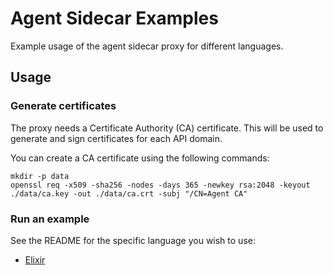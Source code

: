 # Agent Sidecar Examples

Example usage of the agent sidecar proxy for different languages.

## Usage

### Generate certificates

The proxy needs a Certificate Authority (CA) certificate. This will be used to
generate and sign certificates for each API domain.

You can create a CA certificate using the following commands:

```shell
mkdir -p data
openssl req -x509 -sha256 -nodes -days 365 -newkey rsa:2048 -keyout ./data/ca.key -out ./data/ca.crt -subj "/CN=Agent CA"
```

### Run an example

See the README for the specific language you wish to use:

- [Elixir](./elixir)
